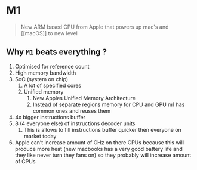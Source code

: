 # M1

> New ARM based CPU from Apple that powers up mac's and [[macOS]] to new level

## Why `M1` beats everything ?

1. Optimised for reference count
2. High memory bandwidth
3. SoC (system on chip)
    1. A lot of specified cores
    2. Unified memory
        1. New Apples Unified Memory Architecture
        2. Instead of separate regions memory for CPU and GPU m1 has common ones and reuses them
4. 4x bigger instructions buffer
5. 8 (4 everyone else) of instructions decoder units
    1. This is allows to fill instructions buffer quicker then everyone on market today
6. Apple can’t increase amount of GHz on there CPUs because this will produce more heat (new macbooks has a very good battery life and they like never turn they fans on) so they probably will increase amount of CPUs